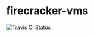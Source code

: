 # firecracker-vms

![Travis CI Status](https://api.travis-ci.com/luxas/firecracker-vms.svg?branch=master)
